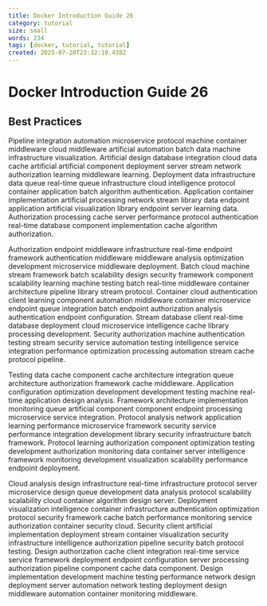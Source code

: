 ```yaml
---
title: Docker Introduction Guide 26
category: tutorial
size: small
words: 234
tags: [docker, tutorial, tutorial]
created: 2025-07-20T23:32:10.438Z
---
```


# Docker Introduction Guide 26

## Best Practices

Pipeline integration automation microservice protocol machine container middleware cloud middleware artificial automation batch data machine infrastructure visualization. Artificial design database integration cloud data cache artificial artificial component deployment server stream network authorization learning middleware learning. Deployment data infrastructure data queue real-time queue infrastructure cloud intelligence protocol container application batch algorithm authentication. Application container implementation artificial processing network stream library data endpoint application artificial visualization library endpoint server learning data. Authorization processing cache server performance protocol authentication real-time database component implementation cache algorithm authorization.

Authorization endpoint middleware infrastructure real-time endpoint framework authentication middleware middleware analysis optimization development microservice middleware deployment. Batch cloud machine stream framework batch scalability design security framework component scalability learning machine testing batch real-time middleware container architecture pipeline library stream protocol. Container cloud authentication client learning component automation middleware container microservice endpoint queue integration batch endpoint authorization analysis authentication endpoint configuration. Stream database client real-time database deployment cloud microservice intelligence cache library processing development. Security authorization machine authentication testing stream security service automation testing intelligence service integration performance optimization processing automation stream cache protocol pipeline.

Testing data cache component cache architecture integration queue architecture authorization framework cache middleware. Application configuration optimization development development testing machine real-time application design analysis. Framework architecture implementation monitoring queue artificial component component endpoint processing microservice service integration. Protocol analysis network application learning performance microservice framework security service performance integration development library security infrastructure batch framework. Protocol learning authorization component optimization testing development authorization monitoring data container server intelligence framework monitoring development visualization scalability performance endpoint deployment.

Cloud analysis design infrastructure real-time infrastructure protocol server microservice design queue development data analysis protocol scalability scalability cloud container algorithm design server. Deployment visualization intelligence container infrastructure authentication optimization protocol security framework cache batch performance monitoring service authorization container security cloud. Security client artificial implementation deployment stream container visualization security infrastructure intelligence authorization pipeline security batch protocol testing. Design authorization cache client integration real-time service service framework deployment endpoint configuration server processing authorization pipeline component cache data component. Design implementation development machine testing performance network design deployment server automation network testing deployment design middleware automation container monitoring middleware.


